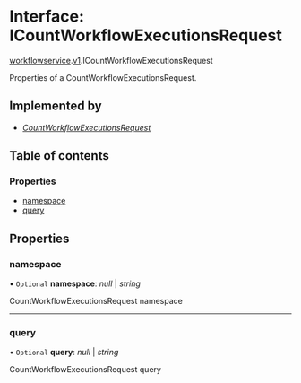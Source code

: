 # Interface: ICountWorkflowExecutionsRequest

[workflowservice](../modules/proto.temporal.api.workflowservice.md).[v1](../modules/proto.temporal.api.workflowservice.v1.md).ICountWorkflowExecutionsRequest

Properties of a CountWorkflowExecutionsRequest.

## Implemented by

* [*CountWorkflowExecutionsRequest*](../classes/proto.temporal.api.workflowservice.v1.countworkflowexecutionsrequest.md)

## Table of contents

### Properties

- [namespace](proto.temporal.api.workflowservice.v1.icountworkflowexecutionsrequest.md#namespace)
- [query](proto.temporal.api.workflowservice.v1.icountworkflowexecutionsrequest.md#query)

## Properties

### namespace

• `Optional` **namespace**: *null* \| *string*

CountWorkflowExecutionsRequest namespace

___

### query

• `Optional` **query**: *null* \| *string*

CountWorkflowExecutionsRequest query

